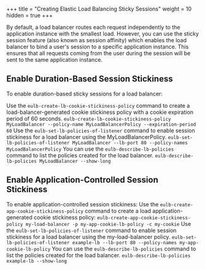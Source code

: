 +++
title = "Creating Elastic Load Balancing Sticky Sessions"
weight = 10
hidden = true
+++

By default, a load balancer routes each request independently to the application instance with the smallest load. However, you can use the sticky session feature (also known as session affinity) which enables the load balancer to bind a user's session to a specific application instance. This ensures that all requests coming from the user during the session will be sent to the same application instance.
## Enable Duration-Based Session Stickiness
To enable duration-based sticky sessions for a load balancer: 

Use the `eulb-create-lb-cookie-stickiness-policy` command to create a load-balancer-generated cookie stickiness policy with a cookie expiration period of 60 seconds. `eulb-create-lb-cookie-stickiness-policy MyLoadBalancer --policy-name MyLoadBalancerPolicy --expiration-period 60` Use the `eulb-set-lb-policies-of-listener` command to enable session stickiness for a load balancer using the MyLoadBalancerPolicy. `eulb-set-lb-policies-of-listener MyLoadBalancer --lb-port 80 --policy-names MyLoadBalancerPolicy` You can use the `eulb-describe-lb-policies` command to list the policies created for the load balancer. `eulb-describe-lb-policies MyLoadBalancer --show-long` 
## Enable Application-Controlled Session Stickiness
To enable application-controlled session stickiness: Use the `eulb-create-app-cookie-stickiness-policy` command to create a load application-generated cookie stickiness policy: `eulb-create-app-cookie-stickiness-policy my-load-balancer -p my-app-cookie-lb-policy -c my-cookie` Use the `eulb-set-lb-policies-of-listener` command to enable session stickiness for a load balancer using the my-load-balancer policy. `eulb-set-lb-policies-of-listener example-lb --lb-port 80 --policy-names my-app-cookie-lb-policy` You can use the `eulb-describe-lb-policies` command to list the policies created for the load balancer. `eulb-describe-lb-policies example-lb --show-long` 